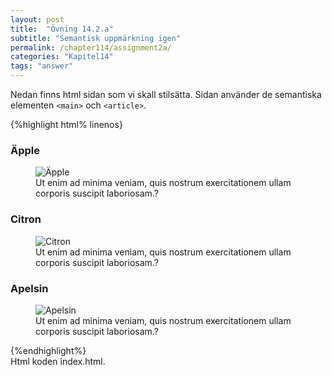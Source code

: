```yaml
---
layout: post
title:  "Övning 14.2.a"
subtitle: "Semantisk uppmärkning igen"
permalink: /chapter114/assignment2a/
categories: "Kapitel14"
tags: "answer"
---
```

Nedan finns html sidan som vi skall stilsätta. Sidan använder de semantiska elementen `<main>` och `<article>`.

{%highlight html% linenos}
<!DOCTYPE html>
<html lang="sv">
  <head>
    <meta charset="utf-8">
    <meta name="description" content="Mall">
    <meta name="author" content="fnamn enamn">
    <link rel="stylesheet" href="style.css">
    <title>Template</title>
  </head>
  <body>
    <main>
      <article>
        <h3>Äpple</h3>
        <figure>
        <img src="images/fruit-apple.jpg" alt="Äpple">
        <figcaption>
          Ut enim ad minima veniam, quis nostrum exercitationem ullam corporis suscipit laboriosam.?
        </figcaption>
        </figure>
      </article>
      <article>
        <h3>Citron</h3>
        <figure>
        <img src="images/fruit-lemon.jpg" alt="Citron">
        <figcaption>
          Ut enim ad minima veniam, quis nostrum exercitationem ullam corporis suscipit laboriosam.?
        </figcaption>
        </figure>
      </article>
      <article>
        <h3>Apelsin</h3>
        <figure>
        <img src="images/fruit-orange.jpg" alt="Apelsin">
        <figcaption>
          Ut enim ad minima veniam, quis nostrum exercitationem ullam corporis suscipit laboriosam.?
        </figcaption>
        </figure>
      </article>
    </main>
  </body>
</html>
{%endhighlight%}
<figcaption>Html koden index.html.</figcaption>

